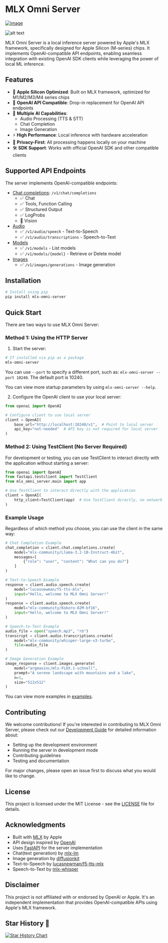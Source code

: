 # MLX Omni Server

[![image](https://img.shields.io/pypi/v/mlx-omni-server.svg)](https://pypi.python.org/pypi/mlx-omni-server)

![alt text](docs/banner.png)

MLX Omni Server is a local inference server powered by Apple's MLX framework, specifically designed for Apple Silicon (M-series) chips. It implements
OpenAI-compatible API endpoints, enabling seamless integration with existing OpenAI SDK clients while leveraging the power of local ML inference.

## Features

- 🚀 **Apple Silicon Optimized**: Built on MLX framework, optimized for M1/M2/M3/M4 series chips
- 🔌 **OpenAI API Compatible**: Drop-in replacement for OpenAI API endpoints
- 🎯 **Multiple AI Capabilities**:
    - Audio Processing (TTS & STT)
    - Chat Completion
    - Image Generation
- ⚡ **High Performance**: Local inference with hardware acceleration
- 🔐 **Privacy-First**: All processing happens locally on your machine
- 🛠 **SDK Support**: Works with official OpenAI SDK and other compatible clients

## Supported API Endpoints

The server implements OpenAI-compatible endpoints:

- [Chat completions](https://platform.openai.com/docs/api-reference/chat): `/v1/chat/completions`
    - ✅ Chat
    - ✅ Tools, Function Calling
    - ✅ Structured Output
    - ✅ LogProbs
    - 🚧 Vision
- [Audio](https://platform.openai.com/docs/api-reference/audio)
    - ✅ `/v1/audio/speech` - Text-to-Speech
    - ✅ `/v1/audio/transcriptions` - Speech-to-Text
- [Models](https://platform.openai.com/docs/api-reference/models/list)
    - ✅ `/v1/models` - List models
    - ✅ `/v1/models/{model}` - Retrieve or Delete model
- [Images](https://platform.openai.com/docs/api-reference/images)
    - ✅ `/v1/images/generations` - Image generation

## Installation

```bash
# Install using pip
pip install mlx-omni-server
```

## Quick Start

There are two ways to use MLX Omni Server:

### Method 1: Using the HTTP Server

1. Start the server:

```bash
# If installed via pip as a package
mlx-omni-server
```

You can use `--port` to specify a different port, such as: `mlx-omni-server --port 10240`. The default port is 10240.

You can view more startup parameters by using `mlx-omni-server --help`.

2. Configure the OpenAI client to use your local server:

```python
from openai import OpenAI

# Configure client to use local server
client = OpenAI(
    base_url="http://localhost:10240/v1",  # Point to local server
    api_key="not-needed"  # API key is not required for local server
)
```

### Method 2: Using TestClient (No Server Required)

For development or testing, you can use TestClient to interact directly with the application without starting a server:

```python
from openai import OpenAI
from fastapi.testclient import TestClient
from mlx_omni_server.main import app

# Use TestClient to interact directly with the application
client = OpenAI(
    http_client=TestClient(app)  # Use TestClient directly, no network service needed
)
```

### Example Usage

Regardless of which method you choose, you can use the client in the same way:

```python
# Chat Completion Example
chat_completion = client.chat.completions.create(
    model="mlx-community/Llama-3.2-1B-Instruct-4bit",
    messages=[
        {"role": "user", "content": "What can you do?"}
    ]
)

# Text-to-Speech Example
response = client.audio.speech.create(
    model="lucasnewman/f5-tts-mlx",
    input="Hello, welcome to MLX Omni Server!"
)
response = client.audio.speech.create(
    model="mlx-community/Kokoro-82M-bf16",
    input="Hello, welcome to MLX Omni Server!"
)

# Speech-to-Text Example
audio_file = open("speech.mp3", "rb")
transcript = client.audio.transcriptions.create(
    model="mlx-community/whisper-large-v3-turbo",
    file=audio_file
)

# Image Generation Example
image_response = client.images.generate(
    model="argmaxinc/mlx-FLUX.1-schnell",
    prompt="A serene landscape with mountains and a lake",
    n=1,
    size="512x512"
)
```

You can view more examples in [examples](examples).

## Contributing

We welcome contributions! If you're interested in contributing to MLX Omni Server, please check out our [Development Guide](docs/development_guide.md)
for detailed information about:

- Setting up the development environment
- Running the server in development mode
- Contributing guidelines
- Testing and documentation

For major changes, please open an issue first to discuss what you would like to change.

## License

This project is licensed under the MIT License - see the [LICENSE](LICENSE) file for details.

## Acknowledgments

- Built with [MLX](https://github.com/ml-explore/mlx) by Apple
- API design inspired by [OpenAI](https://openai.com)
- Uses [FastAPI](https://fastapi.tiangolo.com/) for the server implementation
- Chat(text generation) by [mlx-lm](https://github.com/ml-explore/mlx-examples/tree/main/llms/mlx_lm)
- Image generation by [diffusionkit](https://github.com/argmaxinc/DiffusionKit)
- Text-to-Speech by [lucasnewman/f5-tts-mlx](https://github.com/lucasnewman/f5-tts-mlx)
- Speech-to-Text by [mlx-whisper](https://github.com/ml-explore/mlx-examples/blob/main/whisper/README.md)

## Disclaimer

This project is not affiliated with or endorsed by OpenAI or Apple. It's an independent implementation that provides OpenAI-compatible APIs using
Apple's MLX framework.

## Star History 🌟

[![Star History Chart](https://api.star-history.com/svg?repos=madroidmaq/mlx-omni-server&type=Date)](https://star-history.com/#madroidmaq/mlx-omni-server&Date)
